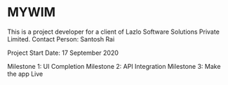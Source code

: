 # MYWIM

This is a project developer for a client of Lazlo Software Solutions Private Limited. 
Contact Person: Santosh Rai

Project Start Date: 17 September 2020

Milestone 1: UI Completion 
Milestone 2: API Integration
Milestone 3: Make the app Live


